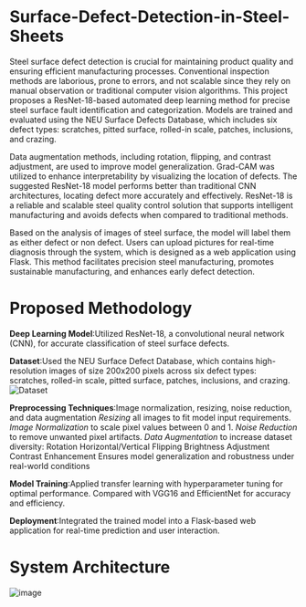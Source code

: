 # Surface-Defect-Detection-in-Steel-Sheets

Steel surface defect detection is crucial for maintaining product quality and ensuring efficient manufacturing processes. Conventional inspection methods are laborious, prone to errors, and not scalable since they rely on manual observation or traditional computer vision algorithms. This project proposes a ResNet-18-based automated deep learning method for precise steel surface fault identification and categorization. Models are trained and evaluated using the NEU Surface Defects Database, which includes six defect types: scratches, pitted surface, rolled-in scale, patches, inclusions, and crazing. 

Data augmentation methods, including rotation, flipping, and contrast adjustment, are used to improve model generalization. Grad-CAM was utilized to enhance interpretability by visualizing the location of defects. The suggested ResNet-18 model performs better than traditional CNN architectures, locating defect more accurately and effectively. ResNet-18 is a reliable and scalable steel quality control solution that supports intelligent manufacturing and avoids defects when compared to traditional methods.

Based on the analysis of images of steel surface, the model will label them as either defect or non defect. Users can upload pictures for real-time diagnosis through the system, which is designed as a web application using Flask. This method facilitates precision steel manufacturing, promotes sustainable manufacturing, and enhances early defect detection.

# Proposed Methodology

**Deep Learning Model**:Utilized ResNet-18, a convolutional neural network (CNN), for accurate classification of steel surface defects.

**Dataset**:Used the NEU Surface Defect Database, which contains high-resolution images of size 200x200 pixels across six defect types: scratches, rolled-in scale, pitted surface, patches, inclusions, and crazing.
![Dataset](https://github.com/user-attachments/assets/721559e0-acc3-41cd-8b9c-f5e9e85fe22f)

**Preprocessing Techniques**:Image normalization, resizing, noise reduction, and data augmentation
*Resizing* all images to fit model input requirements.
*Image Normalization* to scale pixel values between 0 and 1.
*Noise Reduction* to remove unwanted pixel artifacts.
*Data Augmentation* to increase dataset diversity:
Rotation
Horizontal/Vertical Flipping
Brightness Adjustment
Contrast Enhancement
Ensures model generalization and robustness under real-world conditions

**Model Training**:Applied transfer learning with hyperparameter tuning for optimal performance. Compared with VGG16 and EfficientNet for accuracy and efficiency.

**Deployment**:Integrated the trained model into a Flask-based web application for real-time prediction and user interaction.

# System Architecture
![image](https://github.com/user-attachments/assets/bad8621c-61fa-4437-8738-606883e6fb25)

